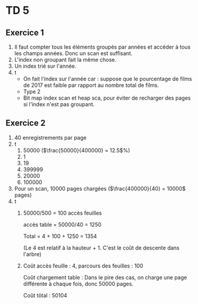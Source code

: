 # TD 5

## Exercice 1

1. Il faut compter tous les éléments groupés par années et accéder à tous les champs années. Donc un scan est suffisant.
2. L'index non groupant fait la même chose.
3. Un index trié sur l'année.
4. t
   - On fait l'index sur l'année car : suppose que le pourcentage de films de 2017 est faible par rapport au nombre total de films.
   - Type 2
   - Bit map index scan et heap sca, pour éviter de recharger des pages si l'index n'est pas groupant.

## Exercice 2
1. 40 enregistrements par page
2. t
   1. 50000 ($\frac{50000}{400000} = 12.5$%)
   2. 1
   3. 19
   4. 399999
   5. 20000
   6. 100000
3. Pour un scan, 10000 pages chargées ($\frac{400000}{40} = 10000$ pages)
4. t
   1. 50000/500 = 100 accès feuilles

        accès table = 50000/40 = 1250

        Total = 4 + 100 + 1250 = 1354   

        (Le 4 est relatif à la hauteur + 1. C'est le coût de descente dans l'arbre)  
   2. Coût accès feuille : 4, parcours des feuilles : 100

        Coût chargement table : Dans le pire des cas, on charge une page différente à chaque fois, donc 50000 pages.

        Coût tôtal : 50104


